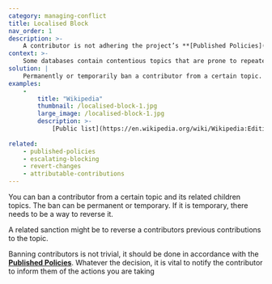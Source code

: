 ```yaml
---
category: managing-conflict
title: Localised Block
nav_order: 1
description: >-
    A contributor is not adhering the project’s **[Published Policies](/patterns/project-governance/published-policies)**, but this is only happening when contributing to a certain topic.
context: >-
    Some databases contain contentious topics that are prone to repeated contradictory edits (an ‘edit war’), or contain localised topics of interest that lend themselves to focused attention. The contributor in question will have ignored Warning Messages to stop disruptive or improper activities.
solution: |
    Permanently or temporarily ban a contributor from a certain topic.
examples:
    -
        title: "Wikipedia"
        thumbnail: /localised-block-1.jpg
        large_image: /localised-block-1.jpg
        description: >-
            [Public list](https://en.wikipedia.org/wiki/Wikipedia:Editing_restrictions/Placed_by_the_Wikipedia_community) of topic ban discussions and decisions
    
related:
    - published-policies
    - escalating-blocking
    - revert-changes
    - attributable-contributions
---
```


You can ban a contributor from a certain topic and its related children topics.  The ban can be permanent or temporary.  If it is temporary, there needs to be a way to reverse it.

A related sanction might be to reverse a contributors previous contributions to the topic.

Banning contributors is not trivial, it should be done in accordance with the **[Published Policies](/patterns/project-governance/published-policies)**.  Whatever the decision, it is vital to notify the contributor to inform them of the actions you are taking